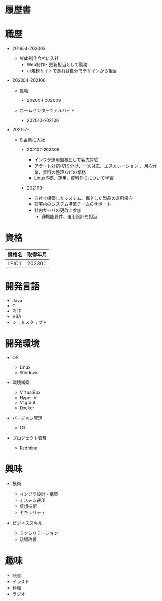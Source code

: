 # 履歴書

# 職歴
* 201904-202003
	* Web制作会社に入社
		* Web制作・更新担当として勤務
		* 小規模サイトであれば自分でデザインから担当

* 202004-202106
	* 無職
		* 202004-202009
		
	* ホームセンターでアルバイト
		* 202010-202106

* 202107-
	* SI企業に入社
		* 202107-202308
			* インフラ運用監視として客先常駐
			* アラート対応(切り分け、一次対応、エスカレーション)、月次作業、資料の整理などの業務
			* Linux基礎、運用、資料作りについて学習

		* 202109-
			* 自社で構築したシステム、導入した製品の運用保守
			* 部署内のシステム構築チームのサポート
			* 社内サーバの更改に参加
				* 非機能要件、運用設計を担当

# 資格
|資格名|取得年月|
|:---|:---|
|LPIC1|202301|

# 開発言語
* Java
* C
* PHP
* VBA
* シェルスクリプト

# 開発環境
* OS
	* Linux
	* Windows

* 環境構築
	* VirtualBox
	* Hyper-V
	* Vagrant
	* Docker

* バージョン管理
	* Git

* プロジェクト管理
	* Redmine

# 興味
* 技術
	* インフラ設計・構築
	* システム運用
	* 仮想技術
	* セキュリティ

* ビジネススキル
	* ファシリテーション
	* 現場改善

# 趣味
* 読書
* イラスト
* 料理
* ラジオ